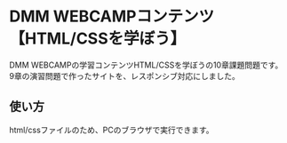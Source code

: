 # DMM WEBCAMPコンテンツ【HTML/CSSを学ぼう】
DMM WEBCAMPの学習コンテンツHTML/CSSを学ぼうの10章課題問題です。  
9章の演習問題で作ったサイトを、レスポンシブ対応にしました。
## 使い方
html/cssファイルのため、PCのブラウザで実行できます。
